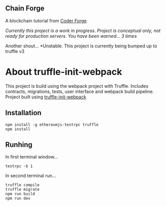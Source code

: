 ## Chain Forge

A blockchain tutorial from [Coder Forge](http://coderforge.io)

*Currently this project is a work in progress.*
*Project is conceptual only, not ready for production servers.*
*You have been warned... 3 times*

Another shout...
*Unstable. This project is currently being bumped up to truffle v3

# About truffle-init-webpack
This project is build using the webpack project with Truffle. Includes contracts, migrations, tests, user interface and webpack build pipeline.
Project built using [truffle-init-webpack](https://github.com/trufflesuite/truffle-init-webpack)

## Installation
```
npm install -g ethereumjs-testrpc truffle
npm install
```

## Runhing

In first terminal window...
```
testrpc -b 1
```
In second terminal run...
```
truffle compile
truffle migrate
npm run build
npm run dev
```
